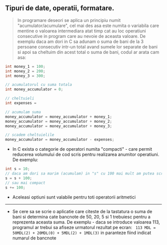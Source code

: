 ## Tipuri de date, operatii, formatare.

> In programare deseori se aplica un principiu numit "acumulator/acumulare", cel mai des asa este numita o variabila care mentine o valoarea intermediara atat timp cat au loc operatiuni consecutive in program care au nevoie de aceasta valoare. De exemplu daca am dori in C sa adunam o suma de bani de la 3 persoane consecutiv intr-un total avand sumele lor separate de bani si apoi sa cheltuim din acest total o suma de bani, codul ar arata cam asa:

```c
int money_1 = 100;
int money_2 = 200;
int money_3 = 300;

// acumulatorul cu suma totala
int money_accumulator = 0;

// cheltuieli
int expenses = 

// acumulam suma
money_accumulator = money_accumulator + money_1;
money_accumulator = money_accumulator + money_2;
money_accumulator = money_accumulator + money_3;

// scadem cheltuielile
money_accumulator = money_accumulator - expenses;

```

* In C exista o categorie de operatori numita "compacti" - care permit reducerea volumului de cod scris pentru realizarea anumitor operatiuni. De exemplu:

```c
int s = 10;
// daca am dori sa marim (acumulam) in "s" cu 100 mai mult am putea scrie
s = s + 100;
// sau mai compact
s += 100;
```

* Aceleasi optiuni sunt valabile pentru toti operatorii aritmetici

---

* Se cere sa se scrie o aplicatie care citeste de la tastatura o suma de bani si determina cate bancnote de 50, 20, 5 si 1 trebuiesc pentru a reprezenta aceasta suma. De exemplu - daca se introduce valoarea 113, programul ar trebui sa afiseze urmatorul rezultat pe ecran:
  ``` 113 MDL = 50MDL(2) + 20MDL(0) + 5MDL(2) + 1MDL(3)```
  in paranteze fiind indicat numarul de bancnote

